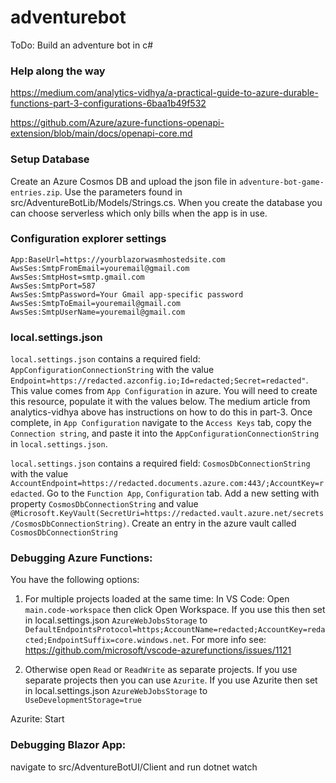 
# adventurebot

ToDo: Build an adventure bot in c#

### Help along the way

https://medium.com/analytics-vidhya/a-practical-guide-to-azure-durable-functions-part-3-configurations-6baa1b49f532

https://github.com/Azure/azure-functions-openapi-extension/blob/main/docs/openapi-core.md

### Setup Database

Create an Azure Cosmos DB and upload the json file in `adventure-bot-game-entries.zip`. Use the parameters found in src/AdventureBotLib/Models/Strings.cs. When you create the database you can choose serverless which only bills when the app is in use.

### Configuration explorer settings
```
App:BaseUrl=https://yourblazorwasmhostedsite.com
AwsSes:SmtpFromEmail=youremail@gmail.com
AwsSes:SmtpHost=smtp.gmail.com
AwsSes:SmtpPort=587
AwsSes:SmtpPassword=Your Gmail app-specific password
AwsSes:SmtpToEmail=youremail@gmail.com
AwsSes:SmtpUserName=youremail@gmail.com
```

### local.settings.json

`local.settings.json` contains a required field: `AppConfigurationConnectionString` with the value `Endpoint=https://redacted.azconfig.io;Id=redacted;Secret=redacted"`. This value comes from `App Configuration` in azure. You will need to create this resource, populate it with the values below. The medium article from analytics-vidhya above has instructions on how to do this in part-3. Once complete, in `App Configuration` navigate to the `Access Keys` tab, copy the `Connection string`, and paste it into the `AppConfigurationConnectionString` in `local.settings.json`.

`local.settings.json` contains a required field: `CosmosDbConnectionString` with the value `AccountEndpoint=https://redacted.documents.azure.com:443/;AccountKey=redacted`. Go to the `Function App`, `Configuration` tab. Add a new setting with property `CosmosDbConnectionString` and value `@Microsoft.KeyVault(SecretUri=https://redacted.vault.azure.net/secrets/CosmosDbConnectionString)`. Create an entry in the azure vault called `CosmosDbConnectionString`


### Debugging Azure Functions:

You have the following options:

1. For multiple projects loaded at the same time: In VS Code: Open `main.code-workspace` then click Open Workspace. If you use this then set in local.settings.json `AzureWebJobsStorage` to `DefaultEndpointsProtocol=https;AccountName=redacted;AccountKey=redacted;EndpointSuffix=core.windows.net`. For more info see: https://github.com/microsoft/vscode-azurefunctions/issues/1121

2. Otherwise open `Read` or `ReadWrite` as separate projects. If you use separate projects then you can use `Azurite`. If you use Azurite then set in local.settings.json `AzureWebJobsStorage` to `UseDevelopmentStorage=true`

Azurite: Start

### Debugging Blazor App:

navigate to src/AdventureBotUI/Client and run dotnet watch

